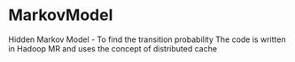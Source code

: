 # MarkovModel
Hidden Markov Model - To find the transition probability
The code is written in Hadoop MR and uses the concept of distributed cache
